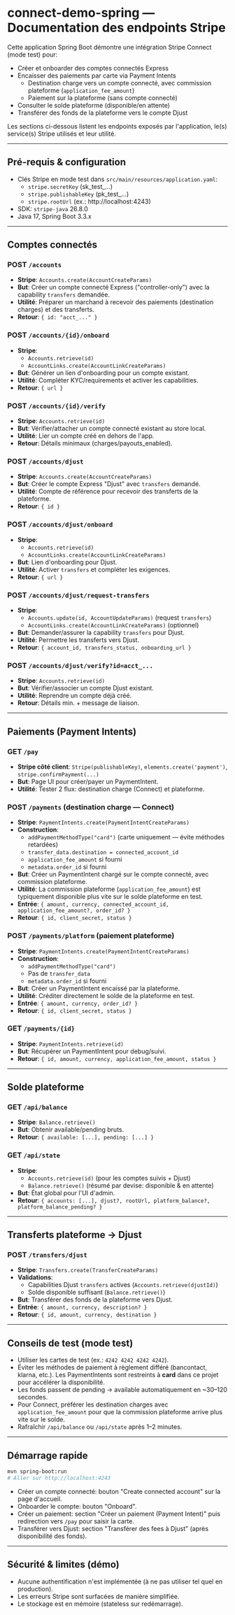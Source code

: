 # connect-demo-spring — Documentation des endpoints Stripe

Cette application Spring Boot démontre une intégration Stripe Connect (mode test) pour:
- Créer et onboarder des comptes connectés Express
- Encaisser des paiements par carte via Payment Intents
  - Destination charge vers un compte connecté, avec commission plateforme (`application_fee_amount`)
  - Paiement sur la plateforme (sans compte connecté)
- Consulter le solde plateforme (disponible/en attente)
- Transférer des fonds de la plateforme vers le compte Djust

Les sections ci-dessous listent les endpoints exposés par l'application, le(s) service(s) Stripe utilisés et leur utilité.

---

## Pré-requis & configuration
- Clés Stripe en mode test dans `src/main/resources/application.yaml`:
  - `stripe.secretKey` (sk_test_...)
  - `stripe.publishableKey` (pk_test_...)
  - `stripe.rootUrl` (ex.: http://localhost:4243)
- SDK: `stripe-java` 26.8.0
- Java 17, Spring Boot 3.3.x

---

## Comptes connectés

### POST `/accounts`
- **Stripe**: `Accounts.create(AccountCreateParams)`
- **But**: Créer un compte connecté Express ("controller-only") avec la capability `transfers` demandée.
- **Utilité**: Préparer un marchand à recevoir des paiements (destination charges) et des transferts.
- **Retour**: `{ id: "acct_..." }`

### POST `/accounts/{id}/onboard`
- **Stripe**:
  - `Accounts.retrieve(id)`
  - `AccountLinks.create(AccountLinkCreateParams)`
- **But**: Générer un lien d'onboarding pour un compte existant.
- **Utilité**: Compléter KYC/requirements et activer les capabilities.
- **Retour**: `{ url }`

### POST `/accounts/{id}/verify`
- **Stripe**: `Accounts.retrieve(id)`
- **But**: Vérifier/attacher un compte connecté existant au store local.
- **Utilité**: Lier un compte créé en dehors de l'app.
- **Retour**: Détails minimaux (charges/payouts_enabled).

### POST `/accounts/djust`
- **Stripe**: `Accounts.create(AccountCreateParams)`
- **But**: Créer le compte Express "Djust" avec `transfers` demandé.
- **Utilité**: Compte de référence pour recevoir des transferts de la plateforme.
- **Retour**: `{ id }`

### POST `/accounts/djust/onboard`
- **Stripe**:
  - `Accounts.retrieve(id)`
  - `AccountLinks.create(AccountLinkCreateParams)`
- **But**: Lien d'onboarding pour Djust.
- **Utilité**: Activer `transfers` et compléter les exigences.
- **Retour**: `{ url }`

### POST `/accounts/djust/request-transfers`
- **Stripe**:
  - `Accounts.update(id, AccountUpdateParams)` (request `transfers`)
  - `AccountLinks.create(AccountLinkCreateParams)` (optionnel)
- **But**: Demander/assurer la capability `transfers` pour Djust.
- **Utilité**: Permettre les transferts vers Djust.
- **Retour**: `{ account_id, transfers_status, onboarding_url }`

### POST `/accounts/djust/verify?id=acct_...`
- **Stripe**: `Accounts.retrieve(id)`
- **But**: Vérifier/associer un compte Djust existant.
- **Utilité**: Reprendre un compte déjà créé.
- **Retour**: Détails min. + message de liaison.

---

## Paiements (Payment Intents)

### GET `/pay`
- **Stripe côté client**: `Stripe(publishableKey)`, `elements.create('payment')`, `stripe.confirmPayment(...)`
- **But**: Page UI pour créer/payer un PaymentIntent.
- **Utilité**: Tester 2 flux: destination charge (Connect) et plateforme.

### POST `/payments` (destination charge — Connect)
- **Stripe**: `PaymentIntents.create(PaymentIntentCreateParams)`
- **Construction**:
  - `addPaymentMethodType("card")` (carte uniquement — évite méthodes retardées)
  - `transfer_data.destination = connected_account_id`
  - `application_fee_amount` si fourni
  - `metadata.order_id` si fourni
- **But**: Créer un PaymentIntent chargé sur le compte connecté, avec commission plateforme.
- **Utilité**: La commission plateforme (`application_fee_amount`) est typiquement disponible plus vite sur le solde plateforme en test.
- **Entrée**: `{ amount, currency, connected_account_id, application_fee_amount?, order_id? }`
- **Retour**: `{ id, client_secret, status }`

### POST `/payments/platform` (paiement plateforme)
- **Stripe**: `PaymentIntents.create(PaymentIntentCreateParams)`
- **Construction**:
  - `addPaymentMethodType("card")`
  - Pas de `transfer_data`
  - `metadata.order_id` si fourni
- **But**: Créer un PaymentIntent encaissé par la plateforme.
- **Utilité**: Créditer directement le solde de la plateforme en test.
- **Entrée**: `{ amount, currency, order_id? }`
- **Retour**: `{ id, client_secret, status }`

### GET `/payments/{id}`
- **Stripe**: `PaymentIntents.retrieve(id)`
- **But**: Récupérer un PaymentIntent pour debug/suivi.
- **Retour**: `{ id, amount, currency, application_fee_amount, status }`

---

## Solde plateforme

### GET `/api/balance`
- **Stripe**: `Balance.retrieve()`
- **But**: Obtenir available/pending bruts.
- **Retour**: `{ available: [...], pending: [...] }`

### GET `/api/state`
- **Stripe**:
  - `Accounts.retrieve(id)` (pour les comptes suivis + Djust)
  - `Balance.retrieve()` (résumé par devise: disponible & en attente)
- **But**: État global pour l'UI d'admin.
- **Retour**: `{ accounts: [...], djust?, rootUrl, platform_balance?, platform_balance_pending? }`

---

## Transferts plateforme → Djust

### POST `/transfers/djust`
- **Stripe**: `Transfers.create(TransferCreateParams)`
- **Validations**:
  - Capabilities Djust `transfers` actives (`Accounts.retrieve(djustId)`)
  - Solde disponible suffisant (`Balance.retrieve()`)
- **But**: Transférer des fonds de la plateforme vers Djust.
- **Entrée**: `{ amount, currency, description? }`
- **Retour**: `{ id, amount, currency, destination }`

---

## Conseils de test (mode test)
- Utiliser les cartes de test (ex.: `4242 4242 4242 4242`).
- Éviter les méthodes de paiement à règlement différé (bancontact, klarna, etc.). Les PaymentIntents sont restreints à **card** dans ce projet pour accélérer la disponibilité.
- Les fonds passent de pending → available automatiquement en ~30–120 secondes.
- Pour Connect, préférer les destination charges avec `application_fee_amount` pour que la commission plateforme arrive plus vite sur le solde.
- Rafraîchir `/api/balance` ou `/api/state` après 1–2 minutes.

---

## Démarrage rapide
```bash
mvn spring-boot:run
# Aller sur http://localhost:4243
```

- Créer un compte connecté: bouton "Create connected account" sur la page d'accueil.
- Onboarder le compte: bouton "Onboard".
- Créer un paiement: section "Créer un paiement (Payment Intent)" puis redirection vers `/pay` pour saisir la carte.
- Transférer vers Djust: section "Transférer des fees à Djust" (après disponibilité des fonds).

---

## Sécurité & limites (démo)
- Aucune authentification n'est implémentée (à ne pas utiliser tel quel en production).
- Les erreurs Stripe sont surfacées de manière simplifiée.
- Le stockage est en mémoire (stateless sur redémarrage).